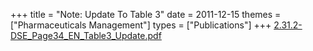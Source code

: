 +++
title = "Note: Update To Table 3"
date = 2011-12-15
themes = ["Pharmaceuticals Management"]
types = ["Publications"]
+++
[2.31.2-DSE_Page34_EN_Table3_Update.pdf](/files/2.31.2-DSE_Page34_EN_Table3_Update.pdf)
